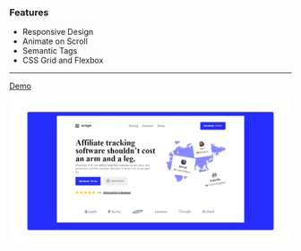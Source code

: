 ### Features

- Responsive Design
- Animate on Scroll
- Semantic Tags
- CSS Grid and Flexbox

---

[Demo](https://jaspalsingh1998.github.io/arclight/)

![Archlight Landing Page](./screely-1633933625479.png)
